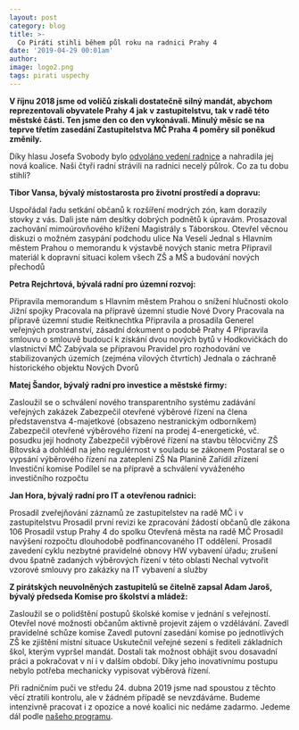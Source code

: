 ```yaml
---
layout: post
category: blog
title: >-  
  Co Piráti stihli během půl roku na radnici Prahy 4
date: '2019-04-29 00:01am'
author: 
image: logo2.png
tags: pirati uspechy
---
```



<b>V říjnu 2018 jsme od voličů získali dostatečně silný mandát, abychom reprezentovali obyvatele Prahy 4 jak v zastupitelstvu, tak v radě této městské části. Ten jsme den co den vykonávali. Minulý měsíc se na teprve třetím zasedání Zastupitelstva MČ Praha 4 poměry sil poněkud změnily.</b>
 
Díky hlasu Josefa Svobody bylo <a href="https://praha4.pirati.cz/aktuality/svrzeni.html">odvoláno vedení radnice</a> a nahradila jej nová koalice.  Naši čtyři radní strávili na radnici necelý půlrok. Co za tu dobu stihli? 
 
<b>Tibor Vansa, bývalý místostarosta pro životní prostředí a dopravu:</b>

Uspořádal řadu setkání občanů k rozšíření modrých zón, kam dorazily stovky z vás. Dali jste nám desítky dobrých podnětů k úpravám.
Prosazoval zachování mimoúrovňového křížení Magistrály s Táborskou. Otevřel věcnou diskuzi o možném zasypání podchodu ulice Na Veselí
Jednal s Hlavním městem Prahou o memorandu k výstavbě nových stanic metra
Připravil materiál k dopravní situaci kolem všech ZŠ a MŠ a budování nových přechodů
 
<b>Petra Rejchrtová, bývalá radní pro územní rozvoj:</b>

Připravila memorandum s Hlavním městem Prahou o snížení hlučnosti okolo Jižní spojky
Pracovala na přípravě územní studie Nové Dvory
Pracovala na přípravě územní studie Reitknechtka
Připravila a prosadila Generel veřejných prostranství, zásadní dokument o podobě Prahy 4 
Připravila smlouvu o smlouvě budoucí k získání dvou nových bytů v Hodkovičkách do vlastnictví MČ
Zabývala se přípravou Pravidel pro rozhodování ve stabilizovaných územích (zejména vilových čtvrtích)
Jednala o záchraně historického objektu Nových Dvorů
 
<b>Matej Šandor, bývalý radní pro investice a městské firmy:</b>

Zasloužil se o schválení nového transparentního systému zadávání veřejných zakázek
Zabezpečil otevřené výběrové řízení na člena představenstva 4-majetkové (obsazeno nestranickým odborníkem)
Zabezpečil otevřené výběrového řízení na prodej 4-energetické, vč. posudku její hodnoty
Zabezpečil výběrové řízení na stavbu tělocvičny ZŠ Bítovská a dohlédl na jeho regulérnost v souladu se zákonem
Postaral se o vypsání výběrového řízení na zateplení ZŠ Na Planině
Zařídil zřízení Investiční komise
Podílel se na přípravě a schválení vyváženého investičního rozpočtu
 
<b>Jan Hora, bývalý radní pro IT a otevřenou radnici:</b>

Prosadil zveřejňování záznamů ze zastupitelstev na radě MČ i v zastupitelstvu
Prosadil první revizi ke zpracování žádostí občanů dle zákona 106
Prosadil vstup Prahy 4 do spolku Otevřená města na radě MČ
Prosadil navýšení rozpočtu dlouhodobě podfinancovaného IT oddělení. 
Prosadil zavedení cyklu nezbytné pravidelné obnovy HW vybavení úřadu; zrušení dvou špatně zadaných výběrových řízení v této oblasti
Nechal vytvořit vzorové smlouvy pro zakázky na IT vybavení a služby
 
<b>Z pirátských neuvolněných zastupitelů se čitelně zapsal Adam Jaroš, bývalý předseda Komise pro školství a mládež:</b>

Zasloužil se o polidštění postupů školské komise v jednání s veřejností. Otevřel nové možnosti občanům aktivně projevit zájem o vzdělávání.
Zavedl pravidelné schůze komise
Zavedl putovní zasedání komise po jednotlivých ZŠ ke zjištění místní situace
Uskutečnil veřejné sezení s řediteli základních škol, kterým vypršel mandát. Dostali tak možnost obhájit svou dosavadní práci a pokračovat v ní i v dalším období. Díky jeho inovativnímu postupu nebylo potřeba mechanicky vypisovat výběrová řízení.
 
Při radničním puči ve středu 24. dubna 2019 jsme nad spoustou z těchto věcí ztratili kontrolu, ale v žádném případě se nevzdáváme. Budeme intenzivně pracovat i z opozice a nové koalici nic nedáme zadarmo. Jedeme dál podle <a href="https://praha4.pirati.cz/program/praha4/priority/">našeho programu</a>.
